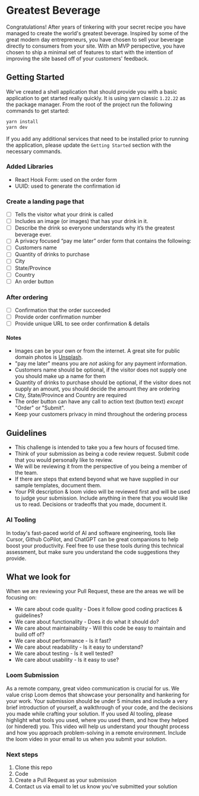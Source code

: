 # Greatest Beverage

Congratulations! After years of tinkering with your secret recipe you have managed to create the world's greatest beverage. Inspired by some of the great modern day entrepreneurs, you have chosen to sell your beverage directly to consumers from your site. With an MVP perspective, you have chosen to ship a minimal set of features to start with the intention of improving the site based off of your customers' feedback.

## Getting Started

We've created a shell application that should provide you with a basic application to get started really quickly. It is using yarn classic `1.22.22` as the package manager. From the root of the project run the following commands to get started:

```bash
yarn install
yarn dev
```

If you add any additional services that need to be installed prior to running the application, please update the `Getting Started` section with the necessary commands.

### Added Libraries

- React Hook Form: used on the order form
- UUID: used to generate the confirmation id

### Create a landing page that

- [ ] Tells the visitor what your drink is called
- [ ] Includes an image (or images) that has your drink in it.
- [ ] Describe the drink so everyone understands why it’s the greatest beverage ever.
- [ ] A privacy focused “pay me later” order form that contains the following:
- [ ] Customers name
- [ ] Quantity of drinks to purchase
- [ ] City
- [ ] State/Province
- [ ] Country
- [ ] An order button

### After ordering

- [ ] Confirmation that the order succeeded
- [ ] Provide order confirmation number
- [ ] Provide unique URL to see order confirmation & details

#### Notes

- Images can be your own or from the internet. A great site for public domain photos is [Unsplash](https://www.unsplash.com).
- "pay me later" means you are _not_ asking for any payment information.
- Customers name should be optional, if the visitor does not supply one you should make up a name for them
- Quantity of drinks to purchase should be optional, if the visitor does not supply an amount, you should decide the amount they are ordering
- City, State/Province and Country are required
- The order button can have any call to action text (button text) _except_ "Order" or "Submit".
- Keep your customers privacy in mind throughout the ordering process

## Guidelines

- This challenge is intended to take you a few hours of focused time.
- Think of your submission as being a code review request. Submit code that you would personally like to review.
- We will be reviewing it from the perspective of you being a member of the team.
- If there are steps that extend beyond what we have supplied in our sample templates, document them.
- Your PR description & loom video will be reviewed first and will be used to judge your submission. Include anything in there that you would like us to read. Decisions or tradeoffs that you made, document it.

### AI Tooling

In today's fast-paced world of AI and software engineering, tools like Cursor, Github CoPilot, and ChatGPT can be great companions to help boost your productivity. Feel free to use these tools during this technical assessment, but make sure you understand the code suggestions they provide.

## What we look for

When we are reviewing your Pull Request, these are the areas we will be focusing on:

- We care about code quality - Does it follow good coding practices & guidelines?
- We care about functionality - Does it do what it should do?
- We care about maintainability - Will this code be easy to maintain and build off of?
- We care about performance - Is it fast?
- We care about readability - Is it easy to understand?
- We care about testing - Is it well tested?
- We care about usability - Is it easy to use?

### Loom Submission

As a remote company, great video communication is crucial for us. We value crisp Loom demos that showcase your personality and hankering for your work. Your submission should be under 5 minutes and include a very brief introduction of yourself, a walkthrough of your code, and the decisions you made while crafting your solution. If you used AI tooling, please highlight what tools you used, where you used them, and how they helped (or hindered) you. This video will help us understand your thought process and how you
approach problem-solving in a remote environment. Include the loom video in your email to us when you submit your solution.

### Next steps

1. Clone this repo
2. Code
3. Create a Pull Request as your submission
4. Contact us via email to let us know you've submitted your solution
